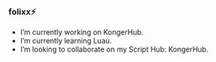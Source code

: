 ### folixx⚡

-  I’m currently working on KongerHub.
- I’m currently learning Luau.
- I’m looking to collaborate on my Script Hub: KongerHub.
